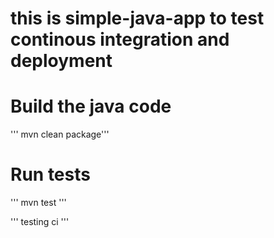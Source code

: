 # this is simple-java-app to test continous integration and deployment 

# Build the java code 
 ''' mvn clean package'''

# Run tests 
''' mvn test '''


''' testing ci '''
